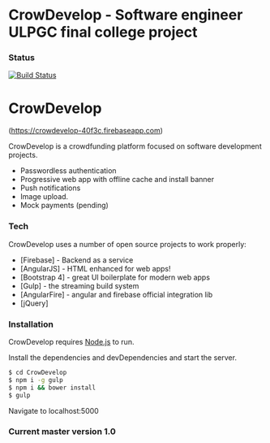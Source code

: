 # CrowDevelop - Software engineer ULPGC final college project

### Status
[![Build Status](https://travis-ci.com/hmaciasc/CrowDevelop.svg?token=3qqEyH2Ym2Cs3Z3KNiwA&branch=develop)](https://travis-ci.com/hmaciasc/CrowDevelop)


# CrowDevelop

(https://crowdevelop-40f3c.firebaseapp.com)

CrowDevelop is a crowdfunding platform focused on software development projects.

  - Passwordless authentication
  - Progressive web app with offline cache and install banner
  - Push notifications
  - Image upload.
  - Mock payments (pending)

### Tech

CrowDevelop uses a number of open source projects to work properly:

* [Firebase] - Backend as a service
* [AngularJS] - HTML enhanced for web apps!
* [Bootstrap 4] - great UI boilerplate for modern web apps
* [Gulp] - the streaming build system
* [AngularFire] - angular and firebase official integration lib
* [jQuery]


### Installation

CrowDevelop requires [Node.js](https://nodejs.org/) to run.

Install the dependencies and devDependencies and start the server.

```sh
$ cd CrowDevelop
$ npm i -g gulp
$ npm i && bower install
$ gulp
```

Navigate to localhost:5000

### Current master version 1.0
